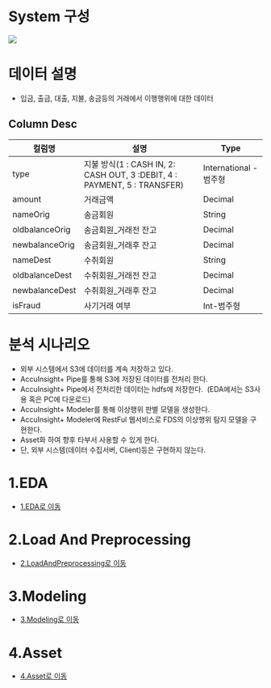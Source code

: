 # System 구성
![](img/sysArch.png)



# 데이터 설명
* 입금, 출금, 대출, 지불, 송금등의 거래에서 이행행위에 대한 데이터
## Column Desc
|컬럼명           | 설명                                                                    |Type |
|-----------------|-------------------------------------------------------------------------|-----|
|type             | 지불 방식(1 : CASH IN, 2: CASH OUT, 3 :DEBIT, 4 : PAYMENT, 5 : TRANSFER)|International -범주형|
|amount           | 거래금액                                                                |Decimal|
|nameOrig         | 송금회원                                                                |String|
|oldbalanceOrig   | 송금회원_거래전 잔고                                                    |Decimal|
|newbalanceOrig   | 송금회원_거래후 잔고                                                    |Decimal|
|nameDest         | 수취회원                                                                |String|
|oldbalanceDest   | 수취회원_거래전 잔고                                                    |Decimal|
|newbalanceDest   | 수취회원_거래후 잔고                                                    |Decimal|
|isFraud          | 사기거래 여부                                                           |Int-범주형|


# 분석 시나리오
* 외부 시스템에서 S3에 데이터를 계속 저장하고 있다.
* AccuInsight+ Pipe를 통해 S3에 저장된 데이터를 전처리 한다.
* AccuInsight+ Pipe에서 전처리한 데이터는 hdfs에 저장한다.                      (EDA에서는 S3사용 혹은 PC에 다운로드)
* AccuInsight+ Modeler를 통해 이상행위 판별 모델을 생성한다.
* AccuInsight+ Modeler에 RestFul 웹서비스로 FDS의 이상행위 탐지 모델을 구현한다.
* Asset화 하여 향후 타부서 사용할 수 있게 한다.
* 단, 외부 시스템(데이터 수집서버, Client)등은 구현하지 않는다.


# 1.EDA
* [1.EDA로 이동](./1.EDA/README.md)

# 2.Load And Preprocessing
* [2.LoadAndPreprocessing로 이동](./2.LoadAndPreprocessing/README.md)

# 3.Modeling
* [3.Modeling로 이동](./3.Modeling/README.md)

# 4.Asset
* [4.Asset로 이동](./4.Asset/README.md)
